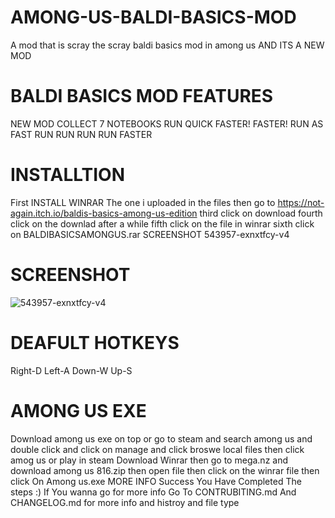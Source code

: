 
 # AMONG-US-BALDI-BASICS-MOD
A mod that is scray the scray baldi basics mod in among us AND ITS A NEW MOD

 # BALDI BASICS MOD FEATURES
NEW MOD COLLECT 7 NOTEBOOKS RUN QUICK FASTER! FASTER! RUN AS FAST RUN RUN RUN RUN FASTER

 # INSTALLTION
First INSTALL WINRAR The one i uploaded in the files
then go to https://not-again.itch.io/baldis-basics-among-us-edition
third click on download
fourth click on the downlad after a while
fifth click on the file in winrar
sixth click on BALDIBASICSAMONGUS.rar
SCREENSHOT
543957-exnxtfcy-v4
 # SCREENSHOT
 ![543957-exnxtfcy-v4](https://user-images.githubusercontent.com/87243176/125173480-87ce1380-e18d-11eb-8850-47e0546ab5ba.png)


 # DEAFULT HOTKEYS
Right-D
Left-A
Down-W
Up-S
 # AMONG US EXE
Download among us exe on top
or go to steam and search among us and double click and click on manage and click broswe local files then click amog us or play in steam
Download Winrar then go to mega.nz and download among us 816.zip then open file then click on the winrar file then click On Among us.exe
MORE INFO
Success You Have Completed The steps :)
If You wanna go for more info Go To CONTRUBITING.md And CHANGELOG.md for more info and histroy and file type
